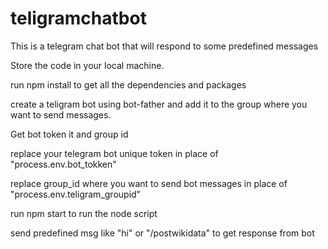 # teligramchatbot
This is a telegram chat bot that will respond to some predefined messages

Store the code in your local machine.

run npm install to get all the dependencies and packages

create a teligram bot using bot-father and add it to the group where you want to send messages.

Get bot token it and group id

replace your telegram bot unique token in place of "process.env.bot_tokken"

replace group_id where you want to send bot messages in place of "process.env.teligram_groupid"

run npm start to run the node script

send predefined msg like "hi" or "/postwikidata" to get response from bot


